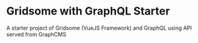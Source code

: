 # Gridsome with GraphQL Starter

A starter project of Gridsome (VueJS Framework) and GraphQL using API served from GraphCMS